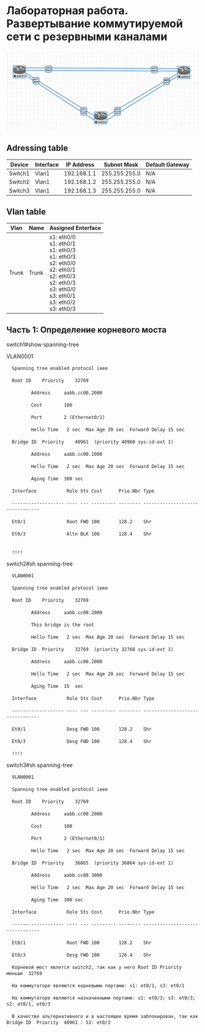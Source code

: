 # Лабораторная работа. Развертывание коммутируемой сети с резервными каналами
![](https://github.com/tatujo2/networks/blob/main/screenshots/2.1.png)
## Adressing table 
| Device | Interface | IP Address |  Subnet Mask | Default Gateway|
|--------|-----------|------------|--------------|----------------|
| Switch1| Vlan1     | 192.168.1.1| 255.255.255.0|       N/A      |
| Switch2| Vlan1     | 192.168.1.2| 255.255.255.0|       N/A      |
| Switch3| Vlan1     | 192.168.1.3| 255.255.255.0|       N/A      |

## Vlan table
|Vlan|Name|Assigned Enterface|
|-|-|-|
|Trunk|Trunk| s1: eth0/0 <br> s1: eth0/1 <br> s1: eth0/3 <br> s1: eth0/3 <br> s2: eth0/0 <br> s2: eth0/1 <br> s2: eth0/3 <br> s2: eth0/3 <br> s3: eth0/0 <br> s3: eth0/1 <br> s3: eth0/2 <br> s3: eth0/3 | 

## Часть 1:	Определение корневого моста

switch1#show spanning-tree

VLAN0001

      Spanning tree enabled protocol ieee
  
      Root ID    Priority    32769
  
             Address     aabb.cc00.2000
             
             Cost        100
             
             Port        2 (Ethernet0/1)
             
             Hello Time   2 sec  Max Age 20 sec  Forward Delay 15 sec
             
      Bridge ID  Priority    40961  (priority 40960 sys-id-ext 1)
  
             Address     aabb.cc00.1000
             
             Hello Time   2 sec  Max Age 20 sec  Forward Delay 15 sec
             
             Aging Time  300 sec

      Interface           Role Sts Cost      Prio.Nbr Type

      ------------------- ---- --- --------- -------- --------------------------------

      Et0/1               Root FWD 100       128.2    Shr

      Et0/3               Altn BLK 100       128.4    Shr


      !!!!

switch2#sh spanning-tree

      VLAN0001

      Spanning tree enabled protocol ieee
  
      Root ID    Priority    32769
  
             Address     aabb.cc00.2000
             
             This bridge is the root
             
             Hello Time   2 sec  Max Age 20 sec  Forward Delay 15 sec

      Bridge ID  Priority    32769  (priority 32768 sys-id-ext 1)
      
             Address     aabb.cc00.2000
             
             Hello Time   2 sec  Max Age 20 sec  Forward Delay 15 sec
             
             Aging Time  15  sec

      Interface           Role Sts Cost      Prio.Nbr Type

      ------------------- ---- --- --------- -------- --------------------------------

      Et0/1               Desg FWD 100       128.2    Shr

      Et0/3               Desg FWD 100       128.4    Shr

      !!!!

switch3#sh spanning-tree

      VLAN0001

      Spanning tree enabled protocol ieee
  
      Root ID    Priority    32769
  
             Address     aabb.cc00.2000
             
             Cost        100
             
             Port        2 (Ethernet0/1)
             
             Hello Time   2 sec  Max Age 20 sec  Forward Delay 15 sec

      Bridge ID  Priority    36865  (priority 36864 sys-id-ext 1)
  
             Address     aabb.cc00.3000
             
             Hello Time   2 sec  Max Age 20 sec  Forward Delay 15 sec
             
             Aging Time  300 sec

      Interface           Role Sts Cost      Prio.Nbr Type

      ------------------- ---- --- --------- -------- --------------------------------

      Et0/1               Root FWD 100       128.2    Shr

      Et0/3               Desg FWD 100       128.4    Shr

      Корневой мост явлется switch2, так как у него Root ID Priority меньше  32769

      На коммутаторе являются корневыми портами: s1: et0/1, s3: et0/1

      На коммутаторе являются назначенными портами: s1: et0/3; s3: et0/3; s2: et0/1, et0/3

      В качестве альтернативного и в настоящее время заблокирован, так как Bridge ID  Priority  40961 : S1: et0/3
      
